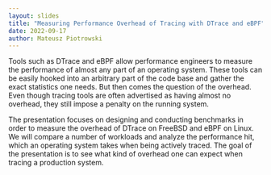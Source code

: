```yaml
---
layout: slides
title: "Measuring Performance Overhead of Tracing with DTrace and eBPF"
date: 2022-09-17
author: Mateusz Piotrowski
---
```

Tools such as DTrace and eBPF allow performance engineers to measure the
performance of almost any part of an operating system. These tools can be
easily hooked into an arbitrary part of the code base and gather the exact
statistics one needs. But then comes the question of the overhead. Even though
tracing tools are often advertised as having almost no overhead, they still
impose a penalty on the running system.

The presentation focuses on designing and conducting benchmarks in order to
measure the overhead of DTrace on FreeBSD and eBPF on Linux. We will compare a
number of workloads and analyze the performance hit, which an operating system
takes when being actively traced. The goal of the presentation is to see what
kind of overhead one can expect when tracing a production system.
